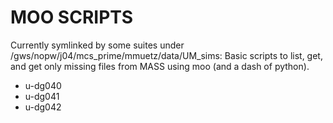 MOO SCRIPTS
===========

Currently symlinked by some suites under /gws/nopw/j04/mcs_prime/mmuetz/data/UM_sims:
Basic scripts to list, get, and get only missing files from MASS using moo (and a dash of python).

* u-dg040
* u-dg041
* u-dg042
